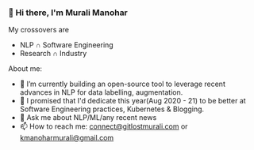 ### 👋 Hi there, I'm Murali Manohar

My crossovers are
  * NLP ∩ Software Engineering
  * Research ∩ Industry 

<!--
**gitlost-murali/gitlost-murali** is a ✨ _special_ ✨ repository because its `README.md` (this file) appears on your GitHub profile.
-->

About me:

- 🔭 I’m currently building an open-source tool to leverage recent advances in NLP for data labelling, augmentation.
- 🌱 I promised that I'd dedicate this year(Aug 2020 - 21) to be better at Software Engineering practices, Kubernetes & Blogging.
- 💬 Ask me about NLP/ML/any recent news
- 📫 How to reach me: connect@gitlostmurali.com or kmanoharmurali@gmail.com
